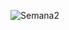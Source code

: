 
![Semana2](https://github.com/CodeSystem2022/Perricornios-Cuarto-Semestre/assets/111775575/e21f0752-a707-4c99-9fd0-f931782837e6)
